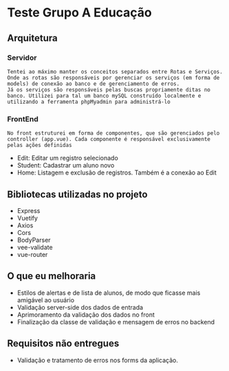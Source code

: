 # Teste Grupo A Educação

## Arquitetura 

### Servidor

    Tentei ao máximo manter os conceitos separados entre Rotas e Serviços. Onde as rotas são responsáveis por gerenciar os serviços (em forma de models) de conexão ao banco e de gerenciamento de erros.
    Já os serviços são responsáveis pelas buscas propriamente ditas no banco. Utilizei para tal um banco mySQL construído localmente e utilizando a ferramenta phpMyadmin para administrá-lo


### FrontEnd

    No front estruturei em forma de componentes, que são gerenciados pelo controller (app.vue). Cada componente é responsável exclusivamente pelas ações definidas
- Edit: Editar um registro selecionado
- Student: Cadastrar um aluno novo
- Home: Listagem e exclusão de registros. Também é a conexão ao Edit

## Bibliotecas utilizadas no projeto

- Express
- Vuetify
- Axios
- Cors
- BodyParser
- vee-validate
- vue-router

## O que eu melhoraria

- Estilos de alertas e de lista de alunos, de modo que ficasse mais amigável ao usuário
- Validação server-side dos dados de entrada
- Aprimoramento da validação dos dados no front
- Finalização da classe de validação e mensagem de erros no backend


## Requisitos não entregues

- Validação e tratamento de erros nos forms da aplicação.
